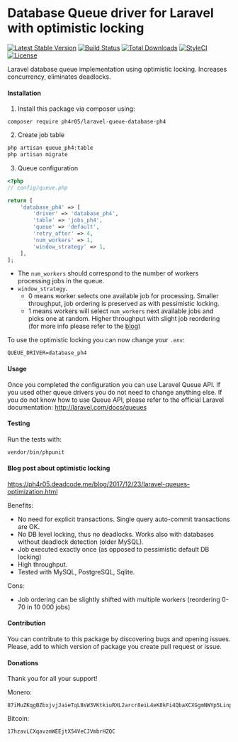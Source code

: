Database Queue driver for Laravel with optimistic locking
=========================================================
[![Latest Stable Version](https://poser.pugx.org/ph4r05/laravel-queue-database-ph4/v/stable?format=flat-square)](https://packagist.org/packages/ph4r05/laravel-queue-database-ph4)
[![Build Status](https://img.shields.io/travis/ph4r05/laravel-queue-database-ph4.svg?style=flat-square)](https://travis-ci.org/ph4r05/laravel-queue-database-ph4)
[![Total Downloads](https://poser.pugx.org/ph4r05/laravel-queue-database-ph4/downloads?format=flat-square)](https://packagist.org/packages/ph4r05/laravel-queue-database-ph4)
[![StyleCI](https://styleci.io/repos/115196581/shield)](https://styleci.io/repos/115196581)
[![License](https://poser.pugx.org/ph4r05/laravel-queue-database-ph4/license?format=flat-square)](https://packagist.org/packages/ph4r05/laravel-queue-database-ph4)

Laravel database queue implementation using optimistic locking.
Increases concurrency, eliminates deadlocks. 

#### Installation

1. Install this package via composer using:

```
composer require ph4r05/laravel-queue-database-ph4
```

2. Create job table

```bash
php artisan queue_ph4:table
php artisan migrate
```

3. Queue configuration

```php
<?php
// config/queue.php

return [
    'database_ph4' => [
        'driver' => 'database_ph4',
        'table' => 'jobs_ph4',
        'queue' => 'default',
        'retry_after' => 4,
        'num_workers' => 1,
        'window_strategy' => 1,
    ],
];
```

- The `num_workers` should correspond to the number of workers processing jobs in the queue.
- `window_strategy`. 
  - 0 means worker selects one available job for processing. 
  Smaller throughput, job ordering is preserved as with pessimistic locking.
  - 1 means workers will select `num_workers` next available jobs and picks one at random.
  Higher throughput with slight job reordering (for more info please refer to the [blog])


To use the optimistic locking you can now change your `.env`:

```
QUEUE_DRIVER=database_ph4
```

#### Usage

Once you completed the configuration you can use Laravel Queue API. If you used other queue drivers you do not need to change anything else. If you do not know how to use Queue API, please refer to the official Laravel documentation: http://laravel.com/docs/queues

#### Testing

Run the tests with:

``` bash
vendor/bin/phpunit
```

#### Blog post about optimistic locking

https://ph4r05.deadcode.me/blog/2017/12/23/laravel-queues-optimization.html

Benefits:

 - No need for explicit transactions. Single query auto-commit transactions are OK.
 - No DB level locking, thus no deadlocks. Works also with databases without deadlock detection (older MySQL).
 - Job executed exactly once (as opposed to pessimistic default DB locking)
 - High throughput.
 - Tested with MySQL, PostgreSQL, Sqlite.
 
Cons:
 - Job ordering can be slightly shifted with multiple workers (reordering 0-70 in 10 000 jobs)

#### Contribution

You can contribute to this package by discovering bugs and opening issues. Please, add to which version of package you create pull request or issue. 


#### Donations

Thank you for all your support!

Monero:
```
87iMuZKqgBZbxjvjJaieTqLBsW3VKtkiuRXL2arcr8eiL4eK8kFi4QbaXCXGgmNWYp5Linpd9pj5McFZ8SQevkenGuZWMCT
```

Bitcoin:
```
17hzavLCXqavzmWEEjtX54VeCJVmbrHZQC
```

[blog]: https://ph4r05.deadcode.me/blog/2017/12/23/laravel-queues-optimization.html
